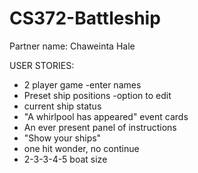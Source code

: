 # CS372-Battleship
Partner name: Chaweinta Hale

USER STORIES:
  - 2 player game
    -enter names
  - Preset ship positions
    -option to edit
  - current ship status
  - "A whirlpool has appeared" event cards
  - An ever present panel of instructions
  - "Show your ships"
  - one hit wonder, no continue
  - 2-3-3-4-5 boat size
